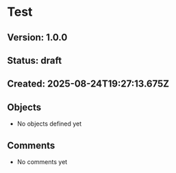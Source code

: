 # Test



## Version: 1.0.0
## Status: draft
## Created: 2025-08-24T19:27:13.675Z

## Objects
- No objects defined yet

## Comments
- No comments yet
